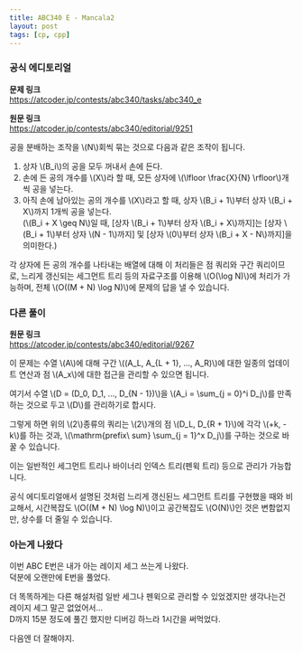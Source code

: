 ```yaml
---
title: ABC340 E - Mancala2
layout: post
tags: [cp, cpp]
---
```

### 공식 에디토리얼

**문제 링크**  
<https://atcoder.jp/contests/abc340/tasks/abc340_e>

**원문 링크**  
<https://atcoder.jp/contests/abc340/editorial/9251>

공을 분배하는 조작을 \\(N\\)회씩 묶는 것으로 다음과 같은 조작이 됩니다.

1. 상자 \\(B_i\\)의 공을 모두 꺼내서 손에 든다.
2. 손에 든 공의 개수를 \\(X\\)라 할 때, 모든 상자에 \\(\lfloor \frac{X}{N} \rfloor\\)개씩 공을 넣는다.
3. 아직 손에 남아있는 공의 개수를 \\(X\\)라고 할 때, 상자 \\(B_i + 1\\)부터 상자 \\(B_i + X\\)까지 1개씩 공을 넣는다.  
(\\(B_i + X \geq N\\)일 때, [상자 \\(B_i + 1\\)부터 상자 \\(B_i + X\\)까지]는 [상자 \\(B_i + 1\\)부터 상자 \\(N - 1\\)까지] 및 [상자 \\(0\\)부터 상자 \\(B_i + X - N\\)까지]을 의미한다.)

각 상자에 든 공의 개수를 나타내는 배열에 대해 이 처리들은 점 쿼리와 구간 쿼리이므로, 느리게 갱신되는 세그먼트 트리 등의 자료구조를 이용해 \\(O(\log N)\\)에 처리가 가능하며, 전체 \\(O((M + N) \log N)\\)에 문제의 답을 낼 수 있습니다.

### 다른 풀이

**원문 링크**  
<https://atcoder.jp/contests/abc340/editorial/9267>

이 문제는 수열 \\(A\\)에 대해 구간 \\((A_L, A_{L + 1}, ..., A_R)\\)에 대한 일종의 업데이트 연산과 점 \\(A_x\\)에 대한 접근을 관리할 수 있으면 됩니다.

여기서 수열 \\(D = (D_0, D_1, ..., D_{N - 1})\\)을 \\(A_i = \sum_{j = 0}^i D_j\\)를 만족하는 것으로 두고 \\(D\\)를 관리하기로 합시다.

그렇게 하면 위의 \\(2\\)종류의 쿼리는 \\(2\\)개의 점 \\(D_L, D_{R + 1}\\)에 각각 \\(+k, -k\\)를 하는 것과, \\(\mathrm{prefix\ sum} \sum_{j = 1}^x D_j\\)를 구하는 것으로 바꿀 수 있습니다.

이는 일반적인 세그먼트 트리나 바이너리 인덱스 트리(펜윅 트리) 등으로 관리가 가능합니다.

공식 에디토리얼애서 설명된 것처럼 느리게 갱신된느 세그먼트 트리를 구현했을 때와 비교해서, 시간복잡도 \\(O((M + N) \log N)\\)이고 공간복잡도 \\(O(N)\\)인 것은 변함없지만, 상수를 더 줄일 수 있습니다.

### 아는게 나왔다

이번 ABC E번은 내가 아는 레이지 세그 쓰는게 나왔다.  
덕분에 오랜만에 E번을 풀었다.

더 똑똑하게는 다른 해설처럼 일반 세그나 펜윅으로 관리할 수 있었겠지만 생각나는건 레이지 세그 말곤 없었어서...  
D까지 15분 정도에 풀긴 했지만 디버깅 하느라 1시간을 써먹었다.

다음엔 더 잘해야지.